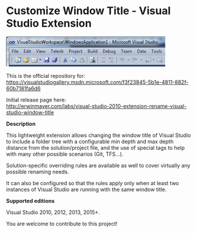 # Customize Window Title - Visual Studio Extension
![Screenshot](/RenameVSWindowTitle/Screenshot.png?raw=true "Screenshot")

This is the official repository for:  
https://visualstudiogallery.msdn.microsoft.com/f3f23845-5b1e-4811-882f-60b7181fa6d6

Initial release page here:  
http://erwinmayer.com/labs/visual-studio-2010-extension-rename-visual-studio-window-title

**Description**

This lightweight extension allows changing the window title of Visual Studio to include a folder tree with a configurable min depth and max depth distance from the solution/project file, and the use of special tags to help with many other possible scenarios (Git, TFS...). 

Solution-specific overriding rules are available as well to cover virtually any possible renaming needs.

It can also be configured so that the rules apply only when at least two instances of Visual Studio are running with the same window title.

**Supported editions**

Visual Studio 2010, 2012, 2013, 2015+.

You are welcome to contribute to this project!
